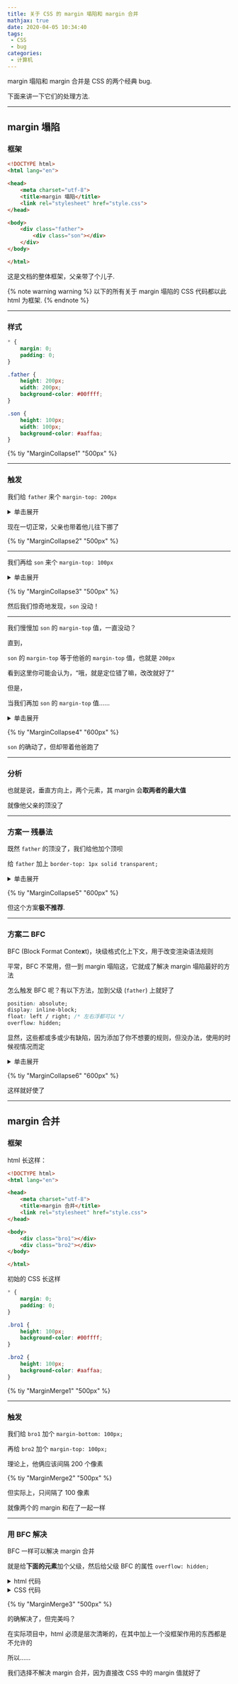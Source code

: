 ```yaml
---
title: 关于 CSS 的 margin 塌陷和 margin 合并
mathjax: true
date: 2020-04-05 10:34:40
tags:
 - CSS
 - bug
categories:
 - 计算机
---
```


margin 塌陷和 margin 合并是 CSS 的两个经典 bug.

下面来讲一下它们的处理方法.

<!-- more -->

---

## margin 塌陷

### 框架

```html index.html
<!DOCTYPE html>
<html lang="en">

<head>
    <meta charset="utf-8">
    <title>margin 塌陷</title>
    <link rel="stylesheet" href="style.css">
</head>

<body>
    <div class="father">
        <div class="son"></div>
    </div>
</body>

</html>
```

这是文档的整体框架，父亲带了个儿子. 

{% note warning warning %}
以下的所有关于 margin 塌陷的 CSS 代码都以此 html 为框架. 
{% endnote %}

---

### 样式

```css style.css
* {
    margin: 0;
    padding: 0;
}

.father {
    height: 200px;
    width: 200px;
    background-color: #00ffff;
}

.son {
    height: 100px;
    width: 100px;
    background-color: #aaffaa;
}
```

{% tiy "MarginCollapse1" "500px" %}

---

### 触发

我们给 `father` 来个 `margin-top: 200px`

<details>
<summary>单击展开</summary>

```css style.css
* {
    margin: 0;
    padding: 0;
}

.father {
    margin-top: 200px; /* Here */
    height: 200px;
    width: 200px;
    background-color: #00ffff;
}

.son {
    height: 100px;
    width: 100px;
    background-color: #aaffaa;
}
```
</details>

现在一切正常，父亲也带着他儿往下挪了

{% tiy "MarginCollapse2" "500px" %}

---

我们再给 `son` 来个 `margin-top: 100px`

<details>
<summary>单击展开</summary>

```css style.css
* {
    margin: 0;
    padding: 0;
}

.father {
    margin-top: 200px;
    height: 200px;
    width: 200px;
    background-color: #00ffff;
}

.son {
    margin-top: 100px; /* Here */
    height: 100px;
    width: 100px;
    background-color: #aaffaa;
}
```
</details>

{% tiy "MarginCollapse3" "500px" %}

然后我们惊奇地发现，`son` 没动！

---

我们慢慢加 `son` 的 `margin-top` 值，一直没动？

直到，

`son` 的 `margin-top` 等于他爸的 `margin-top` 值，也就是 `200px`

看到这里你可能会认为，“哦，就是定位错了嘛，改改就好了”

但是，

当我们再加 `son` 的 `margin-top` 值……

<details>
<summary>单击展开</summary>

```css style.css
* {
    margin: 0;
    padding: 0;
}

.father {
    margin-top: 200px;
    height: 200px;
    width: 200px;
    background-color: #00ffff;
}

.son {
    margin-top: 300px; /* Here */
    height: 100px;
    width: 100px;
    background-color: #aaffaa;
}
```
</details>

{% tiy "MarginCollapse4" "600px" %}

`son` 的确动了，但却带着他爸跑了


---

### 分析

也就是说，垂直方向上，两个元素，其 margin 会**取两者的最大值**

就像他父亲的顶没了

---

### 方案一 残暴法

既然 `father` 的顶没了，我们给他加个顶呗

给 `father` 加上 `border-top: 1px solid transparent;`

<details>
<summary>单击展开</summary>

```css style.css
* {
    margin: 0;
    padding: 0;
}

.father {
    margin-top: 200px;
    height: 200px;
    width: 200px;
    background-color: #00ffff;
    border-top: 1px solid transparent; /* Here */
}

.son {
    margin-top: 100px;
    height: 100px;
    width: 100px;
    background-color: #aaffaa;
}
```
</details>

{% tiy "MarginCollapse5" "600px" %}

但这个方案**极不推荐**.

---

### 方案二 BFC

BFC (Block Format Conte**x**t)，块级格式化上下文，用于改变渲染语法规则

平常，BFC 不常用，但一到 margin 塌陷这，它就成了解决 margin 塌陷最好的方法

怎么触发 BFC 呢？有以下方法，加到父级 (`father`) 上就好了

```css 其中一个即可
position: absolute;
display: inline-block;
float: left / right; /* 左右浮都可以 */
overflow: hidden;
```

显然，这些都或多或少有缺陷，因为添加了你不想要的规则，但没办法，使用的时候视情况而定

<details>
<summary>单击展开</summary>

```css style.css
* {
    margin: 0;
    padding: 0;
}

.father {
    margin-top: 200px;
    height: 200px;
    width: 200px;
    background-color: #00ffff;
    /* 下面五个选一个就好了 */
    position: absolute;
    /* display: inline-block; */
    /* float: left; */
    /* float: right; */
    /* overflow: hidden; */
}

.son {
    margin-top: 100px;
    height: 100px;
    width: 100px;
    background-color: #aaffaa;
}
```
</details>

{% tiy "MarginCollapse6" "600px" %}

这样就好使了

---

## margin 合并

### 框架

html 长这样：

```html index.html
<!DOCTYPE html>
<html lang="en">

<head>
    <meta charset="utf-8">
    <title>margin 合并</title>
    <link rel="stylesheet" href="style.css">
</head>

<body>
    <div class="bro1"></div>
    <div class="bro2"></div>
</body>

</html>
```

初始的 CSS 长这样

```css style.css
* {
    margin: 0;
    padding: 0;
}

.bro1 {
    height: 100px;
    background-color: #00ffff;
}

.bro2 {
    height: 100px;
    background-color: #aaffaa;
}
```

{% tiy "MarginMerge1" "500px" %}

---

### 触发

我们给 `bro1` 加个 `margin-bottom: 100px;`

再给 `bro2` 加个 `margin-top: 100px;`

理论上，他俩应该间隔 200 个像素

{% tiy "MarginMerge2" "500px" %}

但实际上，只间隔了 100 像素

就像两个的 margin 和在了一起一样

---

### 用 BFC 解决

BFC 一样可以解决 margin 合并

就是给**下面的元素**加个父级，然后给父级 BFC 的属性 `overflow: hidden;`

<details>
<summary>html 代码</summary>

```html index.html
<!DOCTYPE html>
<html lang="en">

<head>
    <meta charset="utf-8">
    <title>margin 合并</title>
    <link rel="stylesheet" href="style.css">
</head>

<body>
    <div class="bro1"></div>
    <div class="father">
        <div class="bro2"></div>
    </dic>
</body>

</html>
```
</details>

<details>
<summary>CSS 代码</summary>

```css style.css
* {
    margin: 0;
    padding: 0;
}

.father {
    overflow: hidden;
}

.bro1 {
    height: 100px;
    background-color: #00ffff;
    margin-bottom: 100px;
}

.bro2 {
    height: 100px;
    background-color: #aaffaa;
    margin-top: 100px;
}
```
</details>

{% tiy "MarginMerge3" "500px" %}

的确解决了，但完美吗？

在实际项目中，html 必须是层次清晰的，在其中加上一个没框架作用的东西都是不允许的

所以……

我们选择不解决 margin 合并，因为直接改 CSS 中的 margin 值就好了